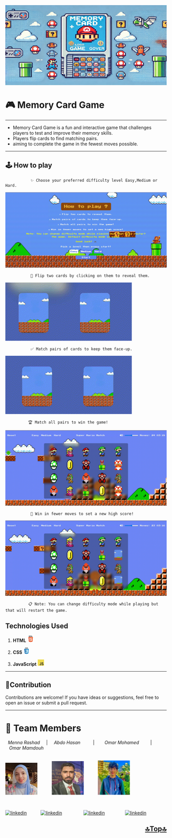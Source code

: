 <img src="./static/cover.jpeg" alt="html5" width="1200" height="250"/> </a> 


# 🎮 Memory Card Game
----------------------------------------------------------------
 * Memory Card Game is a fun and interactive game that challenges players to test and improve their memory skills.
 * Players flip cards to find matching pairs.
 * aiming to complete the game in the fewest moves possible.
----------------------------------------------------------------
## 🕹️ How to play

               ✨ Choose your preferred difficulty level Easy,Medium or Hard.
![screen-gif](./static/startgame.gif)

               🔄 Flip two cards by clicking on them to reveal them.
![screen-gif](./static/unmatching.gif)

               ✅ Match pairs of cards to keep them face-up.
![screen-gif](./static/match.gif)

              🏆 Match all pairs to win the game!
![Alt text](./static/allmatch.gif)

               🎉 Win in fewer moves to set a new high score!
![screen-gif](./static/winning.gif)

              📋 Note: You can change difficulty mode while playing but that will restart the game.


## Technologies Used
1. **HTML** <img src="https://raw.githubusercontent.com/devicons/devicon/master/icons/html5/html5-original-wordmark.svg" alt="html5" width="20" height="20"/> </a> 

2. **CSS** <img src="https://raw.githubusercontent.com/devicons/devicon/master/icons/css3/css3-original-wordmark.svg" alt="css3" width="20" height="20"/>

3. **JavaScript**  <img src="https://raw.githubusercontent.com/devicons/devicon/master/icons/javascript/javascript-original.svg" alt="javascript" width="20" height="20"/> </a> 

--------------------------------------------------------
## 💭Contribution

Contributions are welcome! If you have ideas or suggestions, feel free to open an issue or submit a pull request.


--------------------------------------------------------


# 🤝 Team Members
&nbsp;&nbsp;_Menna Rashad_ &nbsp;&nbsp;&nbsp; |&nbsp;&nbsp;&nbsp;&nbsp; _Abdo Hasan_ &nbsp;&nbsp;&nbsp; &nbsp;&nbsp;&nbsp;&nbsp;    | &nbsp;&nbsp; &nbsp;&nbsp;&nbsp;  _Omar Mohamed_ &nbsp;&nbsp;&nbsp;  &nbsp;&nbsp;&nbsp;  | &nbsp;&nbsp;&nbsp;_Omar Mamdouh_ &nbsp;&nbsp;&nbsp; 


<br>
<img src="static/menna.jpeg" alt="menna rashed" width="100" style="margin-right:25px;>

<img src="./static/abdo.jpg" alt="abdo" width="100" style="margin-right:25px;"> &nbsp;&nbsp;&nbsp; 
<img src="./static/omar mohamed.jpg" alt="omar mohamed" width="100" style="margin-right:40px;"> 
<img src="./static/omar mamdouh.jpg" alt="omar mamdoouh" width="100" >  

<br>

[![linkedin](https://img.shields.io/badge/linkedin-0A66C2?style=for-the-badge&logo=linkedin&logoColor=white)](https://www.linkedin.com/in/mennarashad?utm_source=share&utm_campaign=share_via&utm_content=profile&utm_medium=android_app)
&nbsp;&nbsp;&nbsp;&nbsp;&nbsp;&nbsp;&nbsp;&nbsp;&nbsp;
[![linkedin](https://img.shields.io/badge/linkedin-0A66C2?style=for-the-badge&logo=linkedin&logoColor=white)](https://www.linkedin.com/in/abdelrhman-hasan-945428279/?utm_source=share&utm_campaign=share_via&utm_content=profile&utm_medium=android_app)
&nbsp;&nbsp;&nbsp;&nbsp;&nbsp;&nbsp;&nbsp;&nbsp;&nbsp;&nbsp;&nbsp;&nbsp;&nbsp;&nbsp;&nbsp;
[![linkedin](https://img.shields.io/badge/linkedin-0A66C2?style=for-the-badge&logo=linkedin&logoColor=white)](https://www.linkedin.com/in/omar-mohamed-a68a64b4?utm_source=share&utm_campaign=share_via&utm_content=profile&utm_medium=android_app)
&nbsp;&nbsp;&nbsp;&nbsp;&nbsp;&nbsp;&nbsp;&nbsp;&nbsp;&nbsp;&nbsp;&nbsp;&nbsp;&nbsp;
[![linkedin](https://img.shields.io/badge/linkedin-0A66C2?style=for-the-badge&logo=linkedin&logoColor=white)]()
























##                              <p align="right"><a href="#top">🔝Top🔝</a></p>
